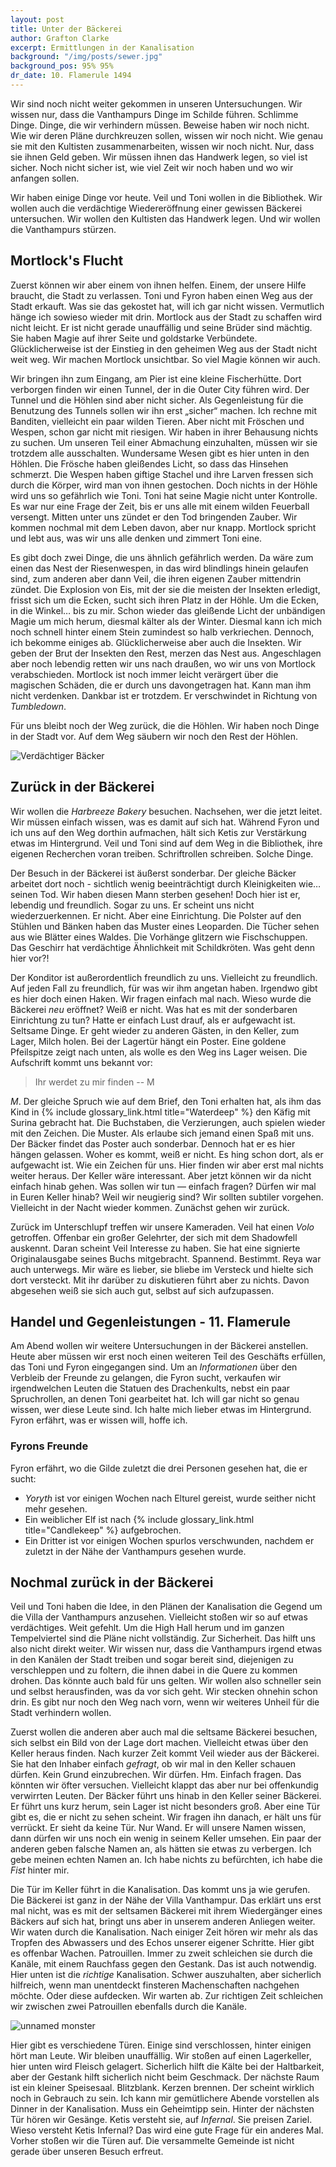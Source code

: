 ```yaml
---
layout: post
title: Unter der Bäckerei
author: Grafton Clarke
excerpt: Ermittlungen in der Kanalisation
background: "/img/posts/sewer.jpg"
background_pos: 95% 95%
dr_date: 10. Flamerule 1494
---
```


Wir sind noch nicht weiter gekommen in unseren Untersuchungen. Wir wissen nur,
dass die Vanthampurs Dinge im Schilde führen. Schlimme Dinge. Dinge, die wir
verhindern müssen. Beweise haben wir noch nicht. Wie wir deren Pläne
durchkreuzen sollen, wissen wir noch nicht. Wie genau sie mit den Kultisten
zusammenarbeiten, wissen wir noch nicht. Nur, dass sie ihnen Geld geben. Wir
müssen ihnen das Handwerk legen, so viel ist sicher. Noch nicht sicher ist, wie
viel Zeit wir noch haben und wo wir anfangen sollen.

Wir haben einige Dinge vor heute. Veil und Toni wollen in die Bibliothek. Wir
wollen auch die verdächtige Wiedereröffnung einer gewissen Bäckerei
untersuchen. Wir wollen den Kultisten das Handwerk legen. Und wir wollen die
Vanthampurs stürzen.

## Mortlock's Flucht

Zuerst können wir aber einem von ihnen helfen. Einem, der unsere Hilfe braucht,
die Stadt zu verlassen. Toni und Fyron haben einen Weg aus der Stadt erkauft.
Was sie das gekostet hat, will ich gar nicht wissen. Vermutlich hänge ich
sowieso wieder mit drin. Mortlock aus der Stadt zu schaffen wird nicht leicht.
Er ist nicht gerade unauffällig und seine Brüder sind mächtig. Sie haben
Magie auf ihrer Seite und goldstarke Verbündete. Glücklicherweise ist der
Einstieg in den geheimen Weg aus der Stadt nicht weit weg. Wir machen Mortlock
unsichtbar. So viel Magie können wir auch.

Wir bringen ihn zum Eingang, am Pier ist eine kleine Fischerhütte. Dort
verborgen finden wir einen Tunnel, der in die Outer City führen wird. Der
Tunnel und die Höhlen sind aber nicht sicher. Als Gegenleistung für die
Benutzung des Tunnels sollen wir ihn erst „sicher“ machen. Ich rechne mit
Banditen, vielleicht ein paar wilden Tieren. Aber nicht mit Fröschen und
Wespen, schon gar nicht mit riesigen. Wir haben in ihrer Behausung nichts zu
suchen. Um unseren Teil einer Abmachung einzuhalten, müssen wir sie trotzdem
alle ausschalten. Wundersame Wesen gibt es hier unten in den Höhlen. Die
Frösche haben gleißendes Licht, so dass das Hinsehen schmerzt. Die Wespen haben
giftige Stachel und ihre Larven fressen sich durch die Körper, wird man von
ihnen gestochen. Doch nichts in der Höhle wird uns so gefährlich wie Toni. Toni
hat seine Magie nicht unter Kontrolle. Es war nur eine Frage der Zeit, bis er
uns alle mit einem wilden Feuerball versengt. Mitten unter uns zündet er den
Tod bringenden Zauber. Wir kommen nochmal mit dem Leben davon, aber nur knapp.
Mortlock spricht und lebt aus, was wir uns alle denken und zimmert Toni eine.

Es gibt doch zwei Dinge, die uns ähnlich gefährlich werden. Da wäre zum einen
das Nest der Riesenwespen, in das wird blindlings hinein gelaufen sind, zum
anderen aber dann Veil, die ihren eigenen Zauber mittendrin zündet. Die
Explosion von Eis, mit der sie die meisten der Insekten erledigt, frisst sich
um die Ecken, sucht sich ihren Platz in der Höhle. Um die Ecken, in die Winkel…
bis zu mir. Schon wieder das gleißende Licht der unbändigen Magie um mich
herum, diesmal kälter als der Winter. Diesmal kann ich mich noch schnell hinter
einem Stein zumindest so halb verkriechen. Dennoch, ich bekomme einiges ab.
Glücklicherweise aber auch die Insekten. Wir geben der Brut der Insekten den
Rest, merzen das Nest aus. Angeschlagen aber noch lebendig retten wir uns nach
draußen, wo wir uns von Mortlock verabschieden. Mortlock ist noch immer leicht
verärgert über die magischen Schäden, die er durch uns davongetragen hat. Kann
man ihm nicht verdenken. Dankbar ist er trotzdem. Er verschwindet in Richtung
von *Tumbledown*.

Für uns bleibt noch der Weg zurück, die die Höhlen. Wir haben noch Dinge in der
Stadt vor. Auf dem Weg säubern wir noch den Rest der Höhlen.

![Verdächtiger Bäcker](/img/posts/baker.png)

## Zurück in der Bäckerei

Wir wollen die *Harbreeze Bakery* besuchen. Nachsehen, wer die jetzt leitet.
Wir müssen einfach wissen, was es damit auf sich hat. Während Fyron und ich uns
auf den Weg dorthin aufmachen, hält sich Ketis zur Verstärkung etwas im
Hintergrund.  Veil und Toni sind auf dem Weg in die Bibliothek, ihre eigenen
Recherchen voran treiben. Schriftrollen schreiben. Solche Dinge.

Der Besuch in der Bäckerei ist äußerst sonderbar. Der gleiche Bäcker arbeitet
dort noch - sichtlich wenig beeinträchtigt durch Kleinigkeiten wie… seinen Tod.
Wir haben diesen Mann sterben gesehen! Doch hier ist er, lebendig und
freundlich. Sogar zu uns. Er scheint uns nicht wiederzuerkennen. Er nicht. Aber
eine Einrichtung. Die Polster auf den Stühlen und Bänken haben das Muster eines
Leoparden. Die Tücher sehen aus wie Blätter eines Waldes. Die Vorhänge glitzern
wie Fischschuppen. Das Geschirr hat verdächtige Ähnlichkeit mit Schildkröten.
Was geht denn hier vor?!

Der Konditor ist außerordentlich freundlich zu uns. Vielleicht zu freundlich.
Auf jeden Fall zu freundlich, für was wir ihm angetan haben. Irgendwo gibt es
hier doch einen Haken. Wir fragen einfach mal nach. Wieso wurde die Bäckerei
*neu* eröffnet? Weiß er nicht. Was hat es mit der sonderbaren Einrichtung zu
tun? Hatte er einfach Lust drauf, als er aufgewacht ist. Seltsame Dinge. Er
geht wieder zu anderen Gästen, in den Keller, zum Lager, Milch holen. Bei der
Lagertür hängt ein Poster. Eine goldene Pfeilspitze zeigt nach unten, als wolle
es den Weg ins Lager weisen. Die Aufschrift kommt uns bekannt vor:

> Ihr werdet zu mir finden
> -- M

*M*. Der gleiche Spruch wie auf dem Brief, den Toni erhalten hat, als ihm das
Kind in {% include glossary_link.html title="Waterdeep" %} den Käfig mit Surina gebracht hat. Die Buchstaben, die
Verzierungen, auch spielen wieder mit den Zeichen. Die Muster. Als erlaube sich
jemand einen Spaß mit uns. Der Bäcker findet das Poster auch sonderbar. Dennoch
hat er es hier hängen gelassen. Woher es kommt, weiß er nicht. Es hing schon
dort, als er aufgewacht ist. Wie ein Zeichen für uns. Hier finden wir aber erst
mal nichts weiter heraus. Der Keller wäre interessant. Aber jetzt können wir da
nicht einfach hinab gehen. Was sollen wir tun — einfach fragen? Dürfen wir mal
in Euren Keller hinab? Weil wir neugierig sind? Wir sollten subtiler vorgehen.
Vielleicht in der Nacht wieder kommen. Zunächst gehen wir zurück.

Zurück im Unterschlupf treffen wir unsere Kameraden. Veil hat einen *Volo*
getroffen. Offenbar ein großer Gelehrter, der sich mit dem Shadowfell auskennt.
Daran scheint Veil Interesse zu haben. Sie hat eine signierte Originalausgabe
seines Buchs mitgebracht. Spannend. Bestimmt. Reya war auch unterwegs. Mir wäre
es lieber, sie bliebe im Versteck und hielte sich dort versteckt. Mit ihr
darüber zu diskutieren führt aber zu nichts. Davon abgesehen weiß sie sich auch
gut, selbst auf sich aufzupassen.

## Handel und Gegenleistungen - 11. Flamerule

Am Abend wollen wir weitere Untersuchungen in der Bäckerei anstellen. Heute
aber müssen wir erst noch einen weiteren Teil des Geschäfts erfüllen, das Toni
und Fyron eingegangen sind. Um an *Informationen* über den Verbleib der Freunde
zu gelangen, die Fyron sucht, verkaufen wir irgendwelchen Leuten die Statuen
des Drachenkults, nebst ein paar Spruchrollen, an denen Toni gearbeitet hat.
Ich will gar nicht so genau wissen, wer diese Leute sind. Ich halte mich lieber
etwas im Hintergrund.  Fyron erfährt, was er wissen will, hoffe ich.

<div class="infobox hint">
<h3>Fyrons Freunde</h3>
<p>Fyron erfährt, wo die Gilde zuletzt die drei Personen gesehen hat, die er
sucht:</p>
<ul>
  <li><em>Yoryth</em> ist vor einigen Wochen nach Elturel gereist, wurde
  seither nicht mehr gesehen.</li>
  <li>Ein weiblicher Elf ist nach {% include glossary_link.html title="Candlekeep" %} aufgebrochen.</li>
  <li>Ein Dritter ist vor einigen Wochen spurlos verschwunden, nachdem er
  zuletzt in der Nähe der Vanthampurs gesehen wurde.</li>
</ul>
</div>

## Nochmal zurück in der Bäckerei

Veil und Toni haben die Idee, in den Plänen der Kanalisation die Gegend um die
Villa der Vanthampurs anzusehen. Vielleicht stoßen wir so auf etwas
verdächtiges. Weit gefehlt. Um die High Hall herum und im ganzen Tempelviertel
sind die Pläne nicht vollständig. Zur Sicherheit. Das hilft uns also nicht
direkt weiter. Wir wissen nur, dass die Vanthampurs irgend etwas in den Kanälen
der Stadt treiben und sogar bereit sind, diejenigen zu verschleppen und zu
foltern, die ihnen dabei in die Quere zu kommen drohen. Das könnte auch bald
für uns gelten. Wir wollen also schneller sein und selbst herausfinden, was da
vor sich geht. Wir stecken ohnehin schon drin. Es gibt nur noch den Weg nach
vorn, wenn wir weiteres Unheil für die Stadt verhindern wollen.

Zuerst wollen die anderen aber auch mal die seltsame Bäckerei besuchen, sich
selbst ein Bild von der Lage dort machen. Vielleicht etwas über den Keller
heraus finden. Nach kurzer Zeit kommt Veil wieder aus der Bäckerei. Sie hat den
Inhaber einfach *gefragt*, ob wir mal in den Keller schauen dürfen. Kein Grund
einzubrechen. Wir dürfen. Hm. Einfach fragen. Das könnten wir öfter versuchen.
Vielleicht klappt das aber nur bei offenkundig verwirrten Leuten. Der Bäcker
führt uns hinab in den Keller seiner Bäckerei. Er führt uns kurz herum, sein
Lager ist nicht besonders groß. Aber eine Tür gibt es, die er nicht zu sehen
scheint. Wir fragen ihn danach, er hält uns für verrückt. Er sieht da keine
Tür. Nur Wand. Er will unsere Namen wissen, dann dürfen wir uns noch ein wenig
in seinem Keller umsehen. Ein paar der anderen geben falsche Namen an, als
hätten sie etwas zu verbergen. Ich gebe meinen echten Namen an. Ich habe nichts
zu befürchten, ich habe die *Fist* hinter mir.

Die Tür im Keller führt in die Kanalisation. Das kommt uns ja wie gerufen. Die
Bäckerei ist ganz in der Nähe der Villa Vanthampur. Das erklärt uns erst mal
nicht, was es mit der seltsamen Bäckerei mit ihrem Wiedergänger eines Bäckers
auf sich hat, bringt uns aber in unserem anderen Anliegen weiter. Wir waten
durch die Kanalisation. Nach einiger Zeit hören wir mehr als das Tropfen des
Abwassers und des Echos unserer eigener Schritte. Hier gibt es offenbar Wachen.
Patrouillen. Immer zu zweit schleichen sie durch die Kanäle, mit einem
Rauchfass gegen den Gestank. Das ist auch notwendig. Hier unten ist die
*richtige* Kanalisation. Schwer auszuhalten, aber sicherlich hilfreich, wenn
man unentdeckt finsteren Machenschaften nachgehen möchte. Oder diese aufdecken.
Wir warten ab. Zur richtigen Zeit schleichen wir zwischen zwei Patrouillen
ebenfalls durch die Kanäle.

![unnamed monster](/img/posts/unnamed_monster1.png)

Hier gibt es verschiedene Türen. Einige sind verschlossen, hinter einigen hört
man Leute. Wir bleiben unauffällig. Wir stoßen auf einen Lagerkeller, hier
unten wird Fleisch gelagert. Sicherlich hilft die Kälte bei der Haltbarkeit,
aber der Gestank hilft sicherlich nicht beim Geschmack. Der nächste Raum ist
ein kleiner Speisesaal. Blitzblank. Kerzen brennen. Der scheint wirklich noch
in Gebrauch zu sein. Ich kann mir gemütlichere Abende vorstellen als Dinner in
der Kanalisation. Muss ein Geheimtipp sein. Hinter der nächsten Tür hören wir
Gesänge. Ketis versteht sie, auf *Infernal*. Sie preisen Zariel. Wieso versteht
Ketis Infernal? Das wird eine gute Frage für ein anderes Mal. Vorher stoßen wir
die Türen auf. Die versammelte Gemeinde ist nicht gerade über unseren Besuch
erfreut.
